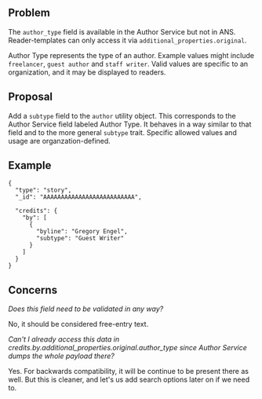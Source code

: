 
## Problem

The `author_type` field is available in the Author Service but not in ANS. Reader-templates can only access it via `additional_properties.original`.

Author Type represents the type of an author. Example values might include `freelancer`, `guest author` and `staff writer`. Valid values are specific to an organization, and it may be displayed to readers. 

## Proposal

Add a `subtype` field to the `author` utility object. This corresponds to the Author Service field labeled Author Type. It behaves in a way similar to that field and to the more general `subtype` trait. Specific allowed values and usage are organzation-defined.

## Example


```
{
  "type": "story",
  "_id": "AAAAAAAAAAAAAAAAAAAAAAAAAA",
  
  "credits": {
    "by": [
      {
        "byline": "Gregory Engel",
        "subtype": "Guest Writer"
      }
    ]
  }  
}
```

## Concerns

*Does this field need to be validated in any way?*

No, it should be considered free-entry text.

*Can't I already access this data in credits.by.additional_properties.original.author_type since Author Service dumps the whole payload there?*

Yes. For backwards compatibility, it will be continue to be present there as well. But this is cleaner, and let's us add search options later on if we need to.

